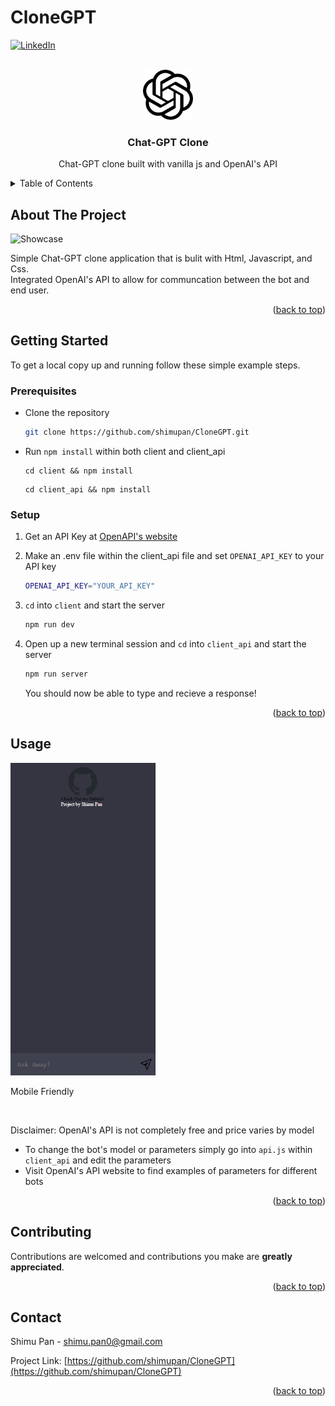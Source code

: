 # CloneGPT
<a name="readme-top"></a>

[![LinkedIn][linkedin-shield]][linkedin-url]



<!-- PROJECT LOGO -->
<br />
<div align="center">
  <a href="https://github.com/shimupan">
    <img src="client/public/gpt.png" alt="Logo" width="80" height="80">
  </a>

  <h3 align="center">Chat-GPT Clone</h3>

  <p align="center">
    Chat-GPT clone built with vanilla js and OpenAI's API
    <br />
  </p>
</div>



<!-- TABLE OF CONTENTS -->
<details>
  <summary>Table of Contents</summary>
  <ol>
    <li>
      <a href="#about-the-project">About The Project</a>
    </li>
    <li>
      <a href="#getting-started">Getting Started</a>
      <ul>
        <li><a href="#prerequisites">Prerequisites</a></li>
        <li><a href="#Setup">Setup</a></li>
      </ul>
    </li>
    <li><a href="#usage">Usage</a></li>
    <li><a href="#contributing">Contributing</a></li>
    <li><a href="#contact">Contact</a></li>
  </ol>
</details>



<!-- ABOUT THE PROJECT -->
## About The Project


![Showcase](https://media.giphy.com/media/v1.Y2lkPTc5MGI3NjExd2d6MGtuMG9sdWQ3Z2NkaXkxcXR0bXJxMDF1bHJ5em9pd2VraGJybiZlcD12MV9pbnRlcm5hbF9naWZfYnlfaWQmY3Q9Zw/S1CN7wwOxVxaVRtqkZ/giphy.gif)

Simple Chat-GPT clone application that is bulit with Html, Javascript, and Css.
<br/>
Integrated OpenAI's API to allow for communcation between the bot and end user.

<p align="right">(<a href="#readme-top">back to top</a>)</p>



<!-- GETTING STARTED -->
## Getting Started

To get a local copy up and running follow these simple example steps.

### Prerequisites

* Clone the repository

  ```sh
  git clone https://github.com/shimupan/CloneGPT.git
  ```  
* Run `npm install` within both client and client_api

  ```
  cd client && npm install
  ```
  ```
  cd client_api && npm install
  ```

### Setup

1. Get an API Key at [OpenAPI's website](https://platform.openai.com/)
2. Make an .env file within the client_api file and set `OPENAI_API_KEY` to your API key

   ```sh
   OPENAI_API_KEY="YOUR_API_KEY"
   ```
3. `cd` into `client` and start the server

   ```sh
   npm run dev
   ```
4. Open up a new terminal session and `cd` into `client_api` and start the server

   ```sh
   npm run server
   ```

   You should now be able to type and recieve a response!


<p align="right">(<a href="#readme-top">back to top</a>)</p>



<!-- USAGE EXAMPLES -->
## Usage
<img src="./client/public/small.png" height="500px"/>
<p>Mobile Friendly</p>
<br/>
<p>Disclaimer: OpenAI's API is not completely free and price varies by model</p>

* To change the bot's model or parameters simply go into `api.js` within `client_api` and edit the parameters
* Visit OpenAI's API website to find examples of parameters for different bots

<p align="right">(<a href="#readme-top">back to top</a>)</p>



<!-- CONTRIBUTING -->
## Contributing

Contributions are welcomed and contributions you make are **greatly appreciated**.

<p align="right">(<a href="#readme-top">back to top</a>)</p>

<!-- CONTACT -->
## Contact

Shimu Pan - shimu.pan0@gmail.com

Project Link: [https://github.com/shimupan/CloneGPT](https://github.com/shimupan/CloneGPT)

<p align="right">(<a href="#readme-top">back to top</a>)</p>


[linkedin-shield]: https://img.shields.io/badge/-LinkedIn-black.svg?style=for-the-badge&logo=linkedin&colorB=555
[linkedin-url]: https://www.linkedin.com/in/shimupan/
